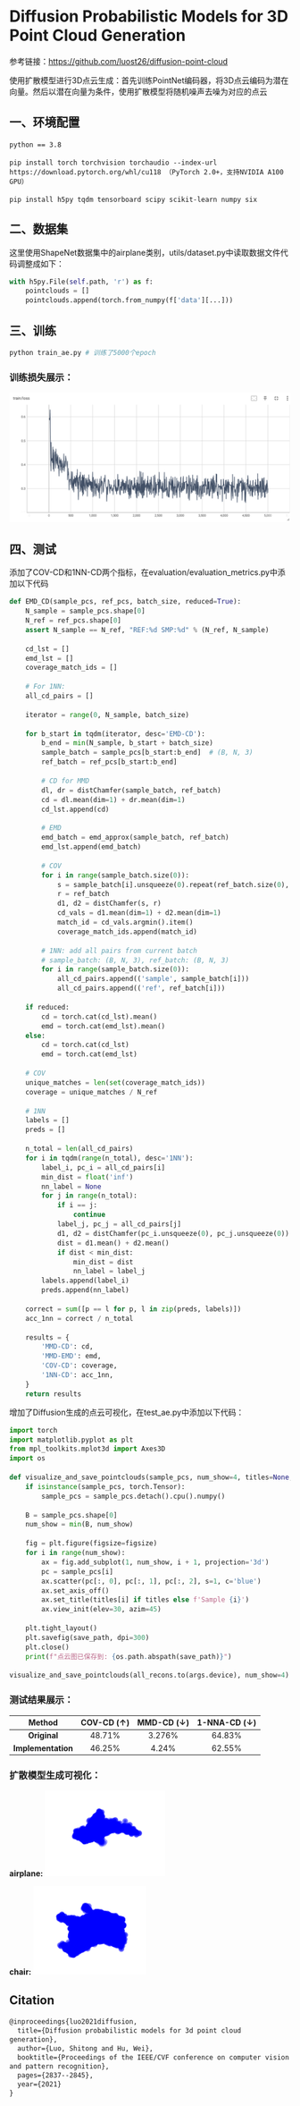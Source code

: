 # Diffusion Probabilistic Models for 3D Point Cloud Generation

参考链接：https://github.com/luost26/diffusion-point-cloud

使用扩散模型进行3D点云生成：首先训练PointNet编码器，将3D点云编码为潜在向量。然后以潜在向量为条件，使用扩散模型将随机噪声去噪为对应的点云

## 一、环境配置

```
python == 3.8

pip install torch torchvision torchaudio --index-url https://download.pytorch.org/whl/cu118 （PyTorch 2.0+，支持NVIDIA A100 GPU）

pip install h5py tqdm tensorboard scipy scikit-learn numpy six
```

## 二、数据集

这里使用ShapeNet数据集中的airplane类别，utils/dataset.py中读取数据文件代码调整成如下：

```python
with h5py.File(self.path, 'r') as f:
    pointclouds = []
    pointclouds.append(torch.from_numpy(f['data'][...]))
```

## 三、训练

```python
python train_ae.py # 训练了5000个epoch
```

### 训练损失展示：

![train_ae_loss](logs_ae/train_ae_loss.png)

## 四、测试

添加了COV-CD和1NN-CD两个指标，在evaluation/evaluation_metrics.py中添加以下代码

```python
def EMD_CD(sample_pcs, ref_pcs, batch_size, reduced=True):
    N_sample = sample_pcs.shape[0]
    N_ref = ref_pcs.shape[0]
    assert N_sample == N_ref, "REF:%d SMP:%d" % (N_ref, N_sample)

    cd_lst = []
    emd_lst = []
    coverage_match_ids = []

    # For 1NN:
    all_cd_pairs = []

    iterator = range(0, N_sample, batch_size)

    for b_start in tqdm(iterator, desc='EMD-CD'):
        b_end = min(N_sample, b_start + batch_size)
        sample_batch = sample_pcs[b_start:b_end]  # (B, N, 3)
        ref_batch = ref_pcs[b_start:b_end]

        # CD for MMD
        dl, dr = distChamfer(sample_batch, ref_batch)
        cd = dl.mean(dim=1) + dr.mean(dim=1)
        cd_lst.append(cd)

        # EMD
        emd_batch = emd_approx(sample_batch, ref_batch)
        emd_lst.append(emd_batch)

        # COV
        for i in range(sample_batch.size(0)):
            s = sample_batch[i].unsqueeze(0).repeat(ref_batch.size(0), 1, 1)
            r = ref_batch
            d1, d2 = distChamfer(s, r)
            cd_vals = d1.mean(dim=1) + d2.mean(dim=1)
            match_id = cd_vals.argmin().item()
            coverage_match_ids.append(match_id)

        # 1NN: add all pairs from current batch
        # sample_batch: (B, N, 3), ref_batch: (B, N, 3)
        for i in range(sample_batch.size(0)):
            all_cd_pairs.append(('sample', sample_batch[i]))
            all_cd_pairs.append(('ref', ref_batch[i]))

    if reduced:
        cd = torch.cat(cd_lst).mean()
        emd = torch.cat(emd_lst).mean()
    else:
        cd = torch.cat(cd_lst)
        emd = torch.cat(emd_lst)

    # COV
    unique_matches = len(set(coverage_match_ids))
    coverage = unique_matches / N_ref

    # 1NN
    labels = []
    preds = []

    n_total = len(all_cd_pairs)
    for i in tqdm(range(n_total), desc='1NN'):
        label_i, pc_i = all_cd_pairs[i]
        min_dist = float('inf')
        nn_label = None
        for j in range(n_total):
            if i == j:
                continue
            label_j, pc_j = all_cd_pairs[j]
            d1, d2 = distChamfer(pc_i.unsqueeze(0), pc_j.unsqueeze(0))
            dist = d1.mean() + d2.mean()
            if dist < min_dist:
                min_dist = dist
                nn_label = label_j
        labels.append(label_i)
        preds.append(nn_label)

    correct = sum([p == l for p, l in zip(preds, labels)])
    acc_1nn = correct / n_total

    results = {
        'MMD-CD': cd,
        'MMD-EMD': emd,
        'COV-CD': coverage,
        '1NN-CD': acc_1nn,
    }
    return results
```

增加了Diffusion生成的点云可视化，在test_ae.py中添加以下代码：

```python
import torch
import matplotlib.pyplot as plt
from mpl_toolkits.mplot3d import Axes3D
import os

def visualize_and_save_pointclouds(sample_pcs, num_show=4, titles=None, figsize=(12, 3), save_path='pointcloud_samples.png'):
    if isinstance(sample_pcs, torch.Tensor):
        sample_pcs = sample_pcs.detach().cpu().numpy()
        
    B = sample_pcs.shape[0]
    num_show = min(B, num_show)

    fig = plt.figure(figsize=figsize)
    for i in range(num_show):
        ax = fig.add_subplot(1, num_show, i + 1, projection='3d')
        pc = sample_pcs[i]
        ax.scatter(pc[:, 0], pc[:, 1], pc[:, 2], s=1, c='blue')
        ax.set_axis_off()
        ax.set_title(titles[i] if titles else f'Sample {i}')
        ax.view_init(elev=30, azim=45)

    plt.tight_layout()
    plt.savefig(save_path, dpi=300)
    plt.close()
    print(f"点云图已保存到: {os.path.abspath(save_path)}")

visualize_and_save_pointclouds(all_recons.to(args.device), num_show=4)
```

### 测试结果展示：

|       Method       | COV-CD (↑) | MMD-CD (↓) | 1-NNA-CD (↓) |
| :----------------: | :--------: | :--------: | :----------: |
|    **Original**    |   48.71%   |   3.276%   |    64.83%    |
| **Implementation** |   46.25%   |   4.24%    |    62.55%    |

### 扩散模型生成可视化：
**airplane:**
![airplane](logs_ae/airplane.png)

**chair:**
![chair](logs_ae/chair.png)

## Citation

```
@inproceedings{luo2021diffusion,
  title={Diffusion probabilistic models for 3d point cloud generation},
  author={Luo, Shitong and Hu, Wei},
  booktitle={Proceedings of the IEEE/CVF conference on computer vision and pattern recognition},
  pages={2837--2845},
  year={2021}
}
```

